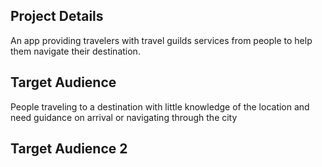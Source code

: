 ## Project Details

An app providing travelers with travel guilds services from people to help them navigate their destination.

## Target Audience

People traveling to a destination with little knowledge of the location and need guidance on arrival or navigating through the city

## Target Audience 2
